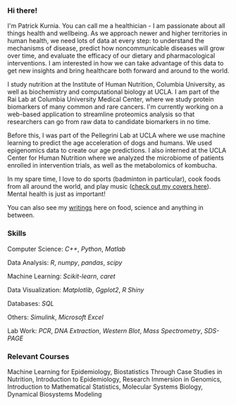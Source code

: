### Hi there!

I'm Patrick Kurnia. You can call me a healthician - I am passionate about all things health and wellbeing. As we approach newer and higher territories in human health, we need  lots of data at every step: to understand the mechanisms of disease, predict how noncommunicable diseases will grow over time, and evaluate the efficacy of our dietary and pharmacological interventions. I am interested in how we can take advantage of this data to get new insights and bring healthcare both forward and around to the world.

I study nutrition at the Institute of Human Nutrition, Columbia University, as well as biochemistry and computational biology at UCLA. I am part of the Rai Lab at Columbia University Medical Center, where we study protein biomarkers of many common and rare cancers. I'm currently working on a web-based application to streamline proteomics analysis so that researchers can go from raw data to candidate biomarkers in no time.

Before this, I was part of the Pellegrini Lab at UCLA where we use machine learning to predict the age acceleration of dogs and humans. We used epigenomics data to create our age predictions. I also interned at the UCLA Center for Human Nutrition where we analyzed the microbiome of patients enrolled in intervention trials, as well as the metabolomics of kombucha.

In my spare time, I love to do sports (badminton in particular), cook foods from all around the world, and play music ([check out my covers here](https://www.youtube.com/@patrickkurnia8190)). Mental health is just as important!

You can also see my [writings](https://kurniapatrick.wordpress.com/) here on food, science and anything in between.

### Skills
Computer Science: *C++*, *Python*, *Matlab*

Data Analysis: *R*, *numpy*, *pandas*, *scipy*

Machine Learning: *Scikit-learn*, *caret*

Data Visualization: *Matplotlib*, *Ggplot2*, *R Shiny*

Databases: *SQL*

Others: *Simulink*, *Microsoft Excel*

Lab Work: *PCR*, *DNA Extraction*, *Western Blot*, *Mass Spectrometry*, *SDS-PAGE*

### Relevant Courses
Machine Learning for Epidemiology, Biostatistics Through Case Studies in Nutrition, Introduction to Epidemiology,
Research Immersion in Genomics, Introduction to Mathematical Statistics, Molecular Systems Biology,
Dynamical Biosystems Modeling


<!--
**PatrickT75/PatrickT75** is a ✨ _special_ ✨ repository because its `README.md` (this file) appears on your GitHub profile.

Here are some ideas to get you started:

- 🔭 I’m currently working on ...
- 🌱 I’m currently learning ...
- 👯 I’m looking to collaborate on ...
- 🤔 I’m looking for help with ...
- 💬 Ask me about ...
- 📫 How to reach me: ...
- 😄 Pronouns: ...
- ⚡ Fun fact: ...
-->
